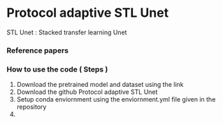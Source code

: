 # Protocol adaptive STL Unet
STL Unet : Stacked transfer learning Unet

### Reference papers



### How to use the code ( Steps )
1) Download the pretrained model and dataset using the link
2) Download the github Protocol adaptive STL Unet
3) Setup conda enviornment using the enviornment.yml file given in the repository
4) 

